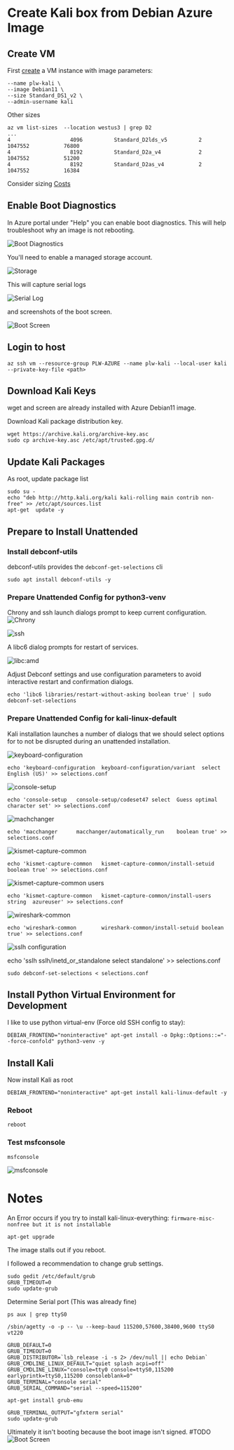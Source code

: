 # Create Kali box from Debian Azure Image

## Create VM
First [create](./AZURECLI.md#create-vm-resources) a VM instance with image parameters:


```
--name plw-kali \
--image Debian11 \
--size Standard_DS1_v2 \
--admin-username kali 
```

Other sizes
```
az vm list-sizes  --location westus3 | grep D2
...
4                   4096          Standard_D2lds_v5          2                1047552           76800
4                   8192          Standard_D2a_v4            2                1047552           51200
4                   8192          Standard_D2as_v4           2                1047552           16384
```

Consider sizing [Costs](./COSTS.md)

## Enable Boot Diagnostics

In Azure portal under "Help" you can enable boot diagnostics. This will help troubleshoot why an image is not rebooting.

![Boot Diagnostics](./img/bootdiag.png)

You'll need to enable a managed storage account.

![Storage](./img/bootdiag_storage.png)

This will capture serial logs

![Serial Log](./img/seriallog.png)

and screenshots of the boot screen.

![Boot Screen](./img/bootscreen.png)

## Login to host
```
az ssh vm --resource-group PLW-AZURE --name plw-kali --local-user kali --private-key-file <path>
```


## Download Kali Keys
wget and screen are already installed with Azure Debian11 image. 

Download Kali package distribution key.

```
wget https://archive.kali.org/archive-key.asc
sudo cp archive-key.asc /etc/apt/trusted.gpg.d/
```

## Update Kali Packages

As root, update package list

```
sudo su -
echo "deb http://http.kali.org/kali kali-rolling main contrib non-free" >> /etc/apt/sources.list
apt-get  update -y 
```


## Prepare to Install Unattended

### Install debconf-utils
debconf-utils provides the `debconf-get-selections` cli

``` 
sudo apt install debconf-utils -y
```

### Prepare Unattended Config for python3-venv

Chrony and ssh launch dialogs prompt to keep current configuration. 
![Chrony](./img/chrony.png)

![ssh](./img/openssh.png)

A libc6 dialog prompts for restart of services. 

![libc:amd](./img/libc.png)

Adjust Debconf settings and use configuration parameters to avoid interactive restart and confirmation dialogs.  

```
echo 'libc6 libraries/restart-without-asking boolean true' | sudo debconf-set-selections
```

### Prepare Unattended Config for kali-linux-default

Kali installation launches a number of dialogs that we should select options for to not be disrupted during an unattended installation.

![keyboard-configuration](./img/Keyboard.png)

```
echo 'keyboard-configuration  keyboard-configuration/variant  select  English (US)' >> selections.conf 
```

![console-setup](./img/console-setup.png)


```
echo 'console-setup   console-setup/codeset47 select  Guess optimal character set' >> selections.conf
```


![machchanger](./img/macchanger.png)

```
echo 'macchanger      macchanger/automatically_run    boolean true' >> selections.conf
```

![kismet-capture-common](./img/kismet.png)

```
echo 'kismet-capture-common   kismet-capture-common/install-setuid    boolean true' >> selections.conf
```


![kismet-capture-common users](./img/azurekismet.png)

```
echo 'kismet-capture-common   kismet-capture-common/install-users     string  azureuser' >> selections.conf
```

![wireshark-common](./img/wireshark.png)


```
echo 'wireshark-common        wireshark-common/install-setuid boolean true' >> selections.conf
```


![sslh configuration](./img/sslh.png)

echo 'sslh    sslh/inetd_or_standalone        select  standalone' >> selections.conf

```
sudo debconf-set-selections < selections.conf
```



## Install Python Virtual Environment for Development

I like to use python virtual-env (Force old SSH config to stay):
```
DEBIAN_FRONTEND="noninteractive" apt-get install -o Dpkg::Options::="--force-confold" python3-venv -y 
```

## Install Kali
Now install Kali as root
```
DEBIAN_FRONTEND="noninteractive" apt-get install kali-linux-default -y 
```

### Reboot

```reboot ```

### Test msfconsole

``` 
msfconsole 
```

![msfconsole](./img/msfconsole.png)



# Notes

An Error occurs if you try to install kali-linux-everything: 
```firmware-misc-nonfree but it is not installable```

```apt-get upgrade```


The image stalls out if you reboot. 

I followed a recommendation to change grub settings.


```
sudo gedit /etc/default/grub
GRUB_TIMEOUT=0
sudo update-grub 
```

Determine Serial port (This was already fine)

```
ps aux | grep ttyS0

/sbin/agetty -o -p -- \u --keep-baud 115200,57600,38400,9600 ttyS0 vt220
```

```
GRUB_DEFAULT=0
GRUB_TIMEOUT=0
GRUB_DISTRIBUTOR=`lsb_release -i -s 2> /dev/null || echo Debian`
GRUB_CMDLINE_LINUX_DEFAULT="quiet splash acpi=off"
GRUB_CMDLINE_LINUX="console=tty0 console=ttyS0,115200 earlyprintk=ttyS0,115200 consoleblank=0"
GRUB_TERMINAL="console serial"
GRUB_SERIAL_COMMAND="serial --speed=115200"
```

```
apt-get install grub-emu
```

```
GRUB_TERMINAL_OUTPUT="gfxterm serial"
sudo update-grub 
```


Ultimately it isn't booting because the boot image isn't signed. #TODO
![Boot Screen](./img/secureboot.bmp)
